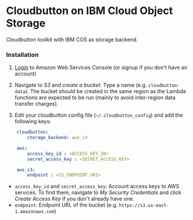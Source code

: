 # Cloudbutton on IBM Cloud Object Storage


Cloudbutton toolkit with IBM COS as storage backend.


### Installation

1. [Login](https://console.aws.amazon.com/?nc2=h_m_mc) to Amazon Web Services Console (or signup if you don't have an account)

2. Navigate to *S3* and *create a bucket*. Type a name (e.g. `cloudbutton-data`). The bucket should be created in the same region as the Lambda functions are expected to be run (mainly to avoid inter-region data transfer charges).

3. Edit your cloudbutton config file (`~/.cloudbutton_config`) and add the following keys:

```yaml
    cloudbutton:
        storage_backend: aws_s3

    aws:
        access_key_id : <ACCESS_KEY_ID>
        secret_access_key : <SECRET_ACCESS_KEY>

    aws_s3:
        endpoint : <S3_ENDPOINT_URI>
```

 - `access_key_id` and `secret_access_key`: Account access keys to AWS services. To find them, navigate to *My Security Credentials* and click *Create Access Key* if you don't already have one.
 - `endpoint`: Endpoint URL of the bucket (e.g. `https://s3.us-east-1.amazonaws.com`)
